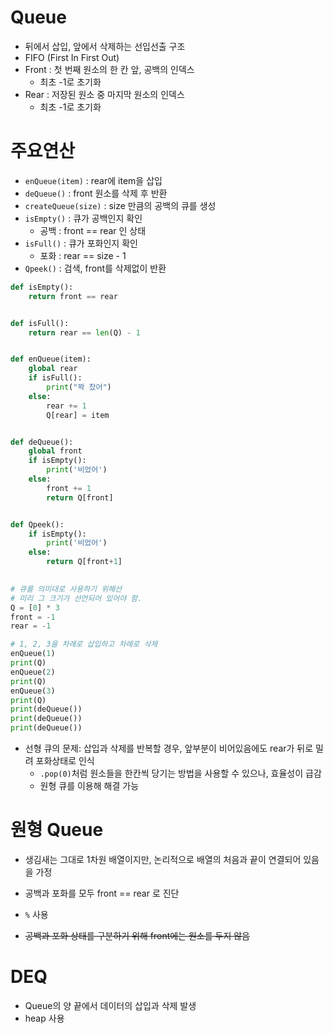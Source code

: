 # Queue

- 뒤에서 삽입, 앞에서 삭제하는 선입선출 구조
- FIFO (First In First Out)
- Front : 첫 번째 원소의 한 칸 앞, 공백의 인덱스
  - 최초 -1로 초기화
- Rear : 저장된 원소 중 마지막 원소의 인덱스
  - 최초 -1로 초기화



# 주요연산

- `enQueue(item)` : rear에 item을 삽입
- `deQueue()` : front 원소를 삭제 후 반환
- `createQueue(size)` : size 만큼의 공백의 큐를 생성
- `isEmpty()` : 큐가 공백인지 확인
  - 공백 : front == rear 인 상태
- `isFull()` : 큐가 포화인지 확인
  - 포화 : rear == size - 1
- `Qpeek()` : 검색, front를 삭제없이 반환

```python
def isEmpty():
    return front == rear


def isFull():
    return rear == len(Q) - 1


def enQueue(item):
    global rear
    if isFull():
        print("꽉 찼어")
    else:
        rear += 1
        Q[rear] = item


def deQueue():
    global front
    if isEmpty():
        print('비었어')
    else:
        front += 1
        return Q[front]


def Qpeek():
    if isEmpty():
        print('비었어')
    else:
        return Q[front+1]

    
# 큐를 의미대로 사용하기 위해선
# 미리 그 크기가 선언되어 있어야 함.
Q = [0] * 3
front = -1
rear = -1

# 1, 2, 3을 차례로 삽입하고 차례로 삭제
enQueue(1)
print(Q)
enQueue(2)
print(Q)
enQueue(3)
print(Q)
print(deQueue())
print(deQueue())
print(deQueue())
```

- 선형 큐의 문제: 삽입과 삭제를 반복할 경우, 앞부분이 비어있음에도 rear가 뒤로 밀려 포화상태로 인식
  - `.pop(0)`처럼 원소들을 한칸씩 당기는 방법을 사용할 수 있으나, 효율성이 급감
  - 원형 큐를 이용해 해결 가능





# 원형 Queue

- 생김새는 그대로 1차원 배열이지만, 논리적으로 배열의 처음과 끝이 연결되어 있음을 가정
- 공백과 포화를 모두 front == rear 로 진단
- `%` 사용



- ~~공백과 포화 상태를 구분하기 위해 front에는 원소를 두지 않음~~



# DEQ

- Queue의 양 끝에서 데이터의 삽입과 삭제 발생
- heap 사용